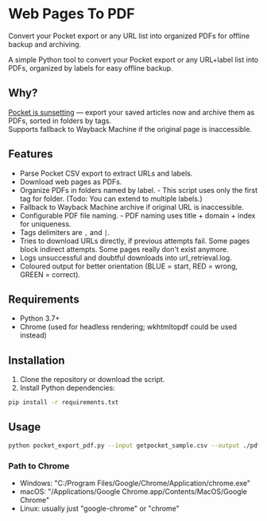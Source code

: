 # Web Pages To PDF

Convert your Pocket export or any URL list into organized PDFs for offline backup and archiving.

A simple Python tool to convert your Pocket export or any URL+label list into PDFs, organized by labels for easy offline backup.

## Why?

[Pocket is sunsetting](https://support.mozilla.org/en-US/kb/future-of-pocket) — export your saved articles now and archive them as PDFs, sorted in folders by tags.  
Supports fallback to Wayback Machine if the original page is inaccessible.

## Features

- Parse Pocket CSV export to extract URLs and labels.
- Download web pages as PDFs.
- Organize PDFs in folders named by label. - This script uses only the first tag for folder. (Todo: You can extend to multiple labels.)
- Fallback to Wayback Machine archive if original URL is inaccessible.
- Configurable PDF file naming. - PDF naming uses title + domain + index for uniqueness.
- Tags delimiters are `,` and `|`.
- Tries to download URLs directly, if previous attempts fail. Some pages block indirect attempts. Some pages really don't exist anymore.
- Logs unsuccessful and doubtful downloads into url_retrieval.log.
- Coloured output for better orientation (BLUE = start, RED = wrong, GREEN = correct).

## Requirements

- Python 3.7+
- Chrome (used for headless rendering; wkhtmltopdf could be used instead)

## Installation

1. Clone the repository or download the script.
2. Install Python dependencies:

```bash
pip install -r requirements.txt
```

## Usage

```bash
python pocket_export_pdf.py --input getpocket_sample.csv --output ./pdf_getpocket [--chrome "/path/to/chrome"]
```

### Path to Chrome

- Windows: "C:/Program Files/Google/Chrome/Application/chrome.exe"
- macOS: "/Applications/Google Chrome.app/Contents/MacOS/Google Chrome"
- Linux: usually just "google-chrome" or "chrome"
